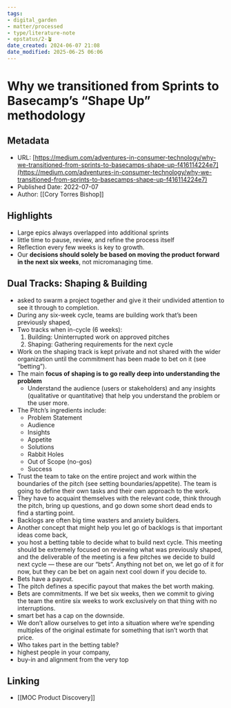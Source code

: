 ```yaml
---
tags: 
- digital_garden
- matter/processed
- type/literature-note
- epstatus/2-🪴
date_created: 2024-06-07 21:08
date_modified: 2025-06-25 06:06
---
```

# Why we transitioned from Sprints to Basecamp’s “Shape Up” methodology

## Metadata

* URL: [https://medium.com/adventures-in-consumer-technology/why-we-transitioned-from-sprints-to-basecamps-shape-up-f416114224e7](https://medium.com/adventures-in-consumer-technology/why-we-transitioned-from-sprints-to-basecamps-shape-up-f416114224e7)
* Published Date: 2022-07-07
* Author: [[Cory Torres Bishop]]

## Highlights

* Large epics always overlapped into additional sprints
* little time to pause, review, and refine the process itself
* Reflection every few weeks is key to growth.
* Our **decisions should solely be based on moving the product forward in the next six weeks**, not micromanaging time.

## Dual Tracks: Shaping & Building

* asked to swarm a project together and give it their undivided attention to see it through to completion.
* During any six-week cycle, teams are building work that’s been previously shaped,
* Two tracks when in-cycle (6 weeks): 
	1. Building: Uninterrupted work on approved pitches 
	2. Shaping: Gathering requirements for the next cycle
* Work on the shaping track is kept private and not shared with the wider organization until the commitment has been made to bet on it (see “betting”).
* The main **focus of shaping is to go really deep into understanding the problem**
	* Understand the audience (users or stakeholders) and any insights (qualitative or quantitative) that help you understand the problem or the user more.
* The Pitch’s ingredients include: 
	* Problem Statement 
	* Audience 
	* Insights 
	* Appetite 
	* Solutions 
	* Rabbit Holes 
	* Out of Scope (no-gos) 
	* Success
* Trust the team to take on the entire project and work within the boundaries of the pitch (see setting boundaries/appetite). The team is going to define their own tasks and their own approach to the work.
* They have to acquaint themselves with the relevant code, think through the pitch, bring up questions, and go down some short dead ends to find a starting point.
* Backlogs are often big time wasters and anxiety builders.
* Another concept that might help you let go of backlogs is that important ideas come back,
* you host a betting table to decide what to build next cycle. This meeting should be extremely focused on reviewing what was previously shaped, and the deliverable of the meeting is a few pitches we decide to build next cycle — these are our “bets”. Anything not bet on, we let go of it for now, but they can be bet on again next cool down if you decide to.
* Bets have a payout.
* The pitch defines a specific payout that makes the bet worth making.
* Bets are commitments. If we bet six weeks, then we commit to giving the team the entire six weeks to work exclusively on that thing with no interruptions.
* smart bet has a cap on the downside.
* We don’t allow ourselves to get into a situation where we’re spending multiples of the original estimate for something that isn’t worth that price.
* Who takes part in the betting table?
* highest people in your company,
* buy-in and alignment from the very top

## Linking

+ [[MOC Product Discovery]]